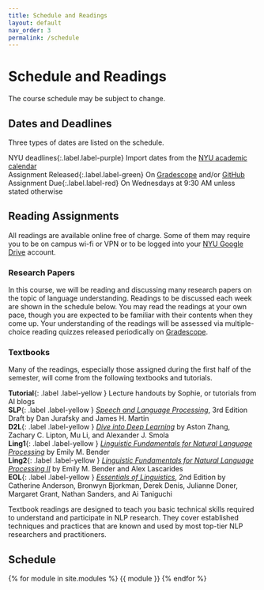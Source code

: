```yaml
---
title: Schedule and Readings
layout: default
nav_order: 3
permalink: /schedule
---
```


# Schedule and Readings

The course schedule may be subject to change. 

## Dates and Deadlines

Three types of dates are listed on the schedule.

<span>NYU deadlines</span>{:.label.label-purple} Import dates from the [NYU academic calendar](https://www.nyu.edu/students/student-information-and-resources/registration-records-and-graduation/academic-calendar.html?semester=Spring%202024)  
<span>Assignment Released</span>{:.label.label-green} On [Gradescope](https://www.gradescope.com) and/or [GitHub](https://github.com/nyu-dsga1012-s24)  
<span>Assignment Due</span>{:.label.label-red} On Wednesdays at 9:30 AM unless stated otherwise


## Reading Assignments

All readings are available online free of charge. Some of them may require you to be on campus wi-fi or VPN or to be logged into your [NYU Google Drive](https://www.nyu.edu/life/information-technology/communication-and-collaboration/document-collaboration-and-sharing/nyu-drive.html) account.

### Research Papers

In this course, we will be reading and discussing many research papers on the topic of language understanding. Readings to be discussed each week are shown in the schedule below. You may read the readings at your own pace, though you are expected to be familiar with their contents when they come up. Your understanding of the readings will be assessed via multiple-choice reading quizzes released periodically on [Gradescope](https://www.gradescope.com/).

### Textbooks

Many of the readings, especially those assigned during the first half of the semester, will come from the following textbooks and tutorials.

**Tutorial**{: .label .label-yellow } Lecture handouts by Sophie, or tutorials from AI blogs  
**SLP**{: .label .label-yellow } [_Speech and Language Processing_](https://web.stanford.edu/~jurafsky/slp3/), 3rd Edition Draft by Dan Jurafsky and James H. Martin  
**D2L**{: .label .label-yellow } [_Dive into Deep Learning_](https://d2l.ai/index.html) by Aston Zhang, Zachary C. Lipton, Mu Li, and Alexander J. Smola  
**Ling1**{: .label .label-yellow } [_Linguistic Fundamentals for Natural Language Processing_](https://link.springer.com/book/10.1007/978-3-031-02150-3) by Emily M. Bender  
**Ling2**{: .label .label-yellow } [_Linguistic Fundamentals for Natural Language Processing II_](https://link.springer.com/book/10.1007/978-3-031-02172-5) by Emily M. Bender and Alex Lascarides  
**EOL**{: .label .label-yellow } [_Essentials of Linguistics_](https://ecampusontario.pressbooks.pub/essentialsoflinguistics2/), 2nd Edition by Catherine Anderson, Bronwyn Bjorkman, Derek Denis, Julianne Doner, Margaret Grant, Nathan Sanders, and Ai Taniguchi  

Textbook readings are designed to teach you basic technical skills required to understand and participate in NLP research. They cover established techniques and practices that are known and used by most top-tier NLP researchers and practitioners.

## Schedule

{% for module in site.modules %}
{{ module }}
{% endfor %}